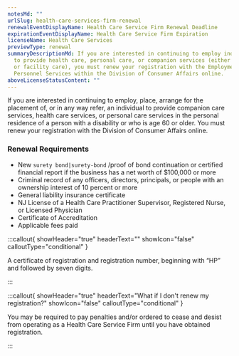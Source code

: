 ```yaml
---
notesMd: ""
urlSlug: health-care-services-firm-renewal
renewalEventDisplayName: Health Care Service Firm Renewal Deadline
expirationEventDisplayName: Health Care Service Firm Expiration
licenseName: Health Care Services
previewType: renewal
summaryDescriptionMd: If you are interested in continuing to employ individuals
  to provide health care, personal care, or companion services (either in-home
  or facility care), you must renew your registration with the Employment and
  Personnel Services within the Division of Consumer Affairs online.
aboveLicenseStatusContent: ""
---
```


If you are interested in continuing to employ, place, arrange for the placement of, or in any way refer, an individual to provide companion care services, health care services, or personal care services in the personal residence of a person with a disability or who is age 60 or older. You must renew your registration with the Division of Consumer Affairs online.

### Renewal Requirements

- New `surety bond|surety-bond` /proof of bond continuation or certified financial report if the business has a net worth of $100,000 or more
- Criminal record of any officers, directors, principals, or people with an ownership interest of 10 percent or more
- General liability insurance certificate
- NJ License of a Health Care Practitioner Supervisor, Registered Nurse, or Licensed Physician
- Certificate of Accreditation
- Applicable fees paid

:::callout{ showHeader="true" headerText="" showIcon="false" calloutType="conditional" }

A certificate of registration and registration number, beginning with “HP” and followed by seven digits.

:::

:::callout{ showHeader="true" headerText="What if I don't renew my registration?" showIcon="false" calloutType="conditional" }

You may be required to pay penalties and/or ordered to cease and desist from operating as a Health Care Service Firm until you have obtained registration.

:::
